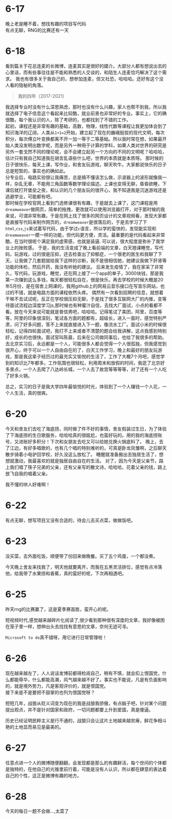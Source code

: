 # 6-17
晚上老是睡不着，想找有趣的项目写代码  
有点无聊，RNG的比赛还有一天


# 6-18   
看到篇关于花总连麦的长微博，连麦其实是很好的媒介。大部分人都有想说出去的心里话，而有些事往往是不能和熟悉的人交谈的，和陌生人连麦恰巧解决了这个需求。
我也有很多关于我自己的，想参加连麦，但又社恐，哈哈哈。还好有这个没人看的隐秘的角落。   

> 我的四年（2017-2021）

我选择专业时没有什么深思熟虑，那时也没有什么兴趣，家人也帮不到我，所以我就选择了电子信息这个看起来比较酷，就业前景也非常好的专业。事实上，它的确很酷，每个我认识的人，除了考研的，也都找到了不错的工作。   
起初，课程还是非常有趣的基础，高数，物理，线性代数等课程让我更加体会到了知识海洋的辽阔，人类从`1+1=2`开始，建立起了现在的巍峨挺拔的现代文明，每次积分，每次傅立叶变换都离不开一加一等于二等基础。所以我时常在想，如果最开始人类没发明出数字呢，而是另外一种用于计算的学科，如果人类对世界的研究是另外一套戈然不同的理论呢，会不会建立起另一个方向的不同的文明呢？哈哈哈，估计只有我自己知道我在胡言乱语些什么吧，世界的本质就是本质呀。
那时候的日子很快乐，每天上课，写作业，和舍友玩游戏，聊天吹牛。大家都说快乐的日子总是短暂的，事实也的确如此。  
分专业后，电路实验很让我痛苦，总是搞不懂该怎么做，示波器上的波形就像我一样，杂乱无章，不能用三角函数等数学理论描述。上课也变得无聊，昏昏欲睡，下课后就打开堡垒之夜，和认识的几个朋友玩的很开心，我不知道我是沉迷游戏还是逃避学业，可能都有吧。   
那时候在学校官网上看到门选修课很有有趣，于是就去上课了，这门课程是用`dreamweaver`做网页，简单的拖拽，更改就可以使用浏览器打开，对于那时候的我来说，可谓非常有趣，于是在网上找了很多的网页设计的文章视频看，发现大家都是直接写代码来制作网页的，`dreamweaver`是很落后的，于是去学习了下`html`,`css`,`js`来试着写代码，由于学过`c`语言，所以学的蛮快的，发现能实现和`dreamweaver`一模一样的功能，但代码更方便，灵活。最重要的是代码看起来非常酷，在当时很呢个满足我的虚荣感，也就是装逼. 可以说，很大程度是弥补了我学业上的挫败感。
于是，我的生活变成了晚上看前端的文章，白天翘课睡觉，写代码，玩游戏，过的很是压抑，还去检查出了抑郁症，一个很老的医生和我聊了下天，让我做了几套题就给我下这样的诊断，我不是很相信她，她建议我做下肝肾等功能的体检，然后开药，我没有听她的建议。
后来发生疫情了，我在家呆了非常久，写代码，玩游戏，睡觉，还在网上接了一个app的单子，3000块钱，那是我第一次赚到这么多钱，每天都很轻松自在，很是快乐。再去学校的时候大概是20年5月份，是在宿舍上网课的，我用github上的网易云音乐接口在写音乐网站，也过的不错，就是电路方面的课程依然头疼。
偶然有一次看到招聘的信息，就想着干嘛不去试试呢，反正在学校很压抑无聊，于是找了很多互联网大厂的内推，变等待面试流程边深度学习js,那时候也有种蜜汁自信，去找大厂面试，小点的看都不看。放在今天来说可能就是普信男吧，哈哈哈。记得笔试了美团，阿里，百度等等，阿里的印象很深刻，笔试各方面的题都有，超级长，进入一面时，感觉特别严肃，问了好多问题，答不上来就直接进入下一题，像流水工厂。面试小米的时候很轻松，记得四轮面试吧，我打不上来或者不清楚的题会给我讲解，这点我感到特别好，成长的也很快。面试官叫陈晨，后来在公司做同事后，也给了我很多的帮助。  
去北京实习后，永远都是一个人，可能很多人都会觉得一个人很孤独，但我感觉到很开心，终于可以一个人自由自在的了，白天工作学习，晚上和最好的朋友玩游戏，那是我这辈子经历过的最充实又愉悦的生活了，工作了大概7个月吧，感觉学到的知识比7年都多。工作氛围也很轻松，利用周末和放假的时间，我逛了北京好多景点，一个人去爬了八达岭长城，一个人去了故宫等等等等，对了还有一个人吃了好多火锅。

总之，实习的日子是我大学四年最愉悦的时光，体验到了一个人赚钱一个人花，一个人生活，真的很爽。



# 6-20  
今天和舍友们去吃了海底捞，同时做了件不好的事情，舍友假装过生日，为了体验了下海底捞的生日歌服务，哈哈哈真的很尴尬，也蛮好玩的。用的我的海底捞账号，又进账好多积分！下次和女朋友去吃又可以给她兑换火锅底料了。
晚上，去了江边，有好多唱歌的，也有几个唱的特别难听的，可真是卧龙凤雏啊，之后聊天散步骑着小电驴回学校，好久没这么放松了。
睡醒就准备搬出去独居生活了，想想就激动，我最喜欢的就是独居自由自在的生活。
对了，因为今天是父亲节，路上我们唱了筷子兄弟的父亲，还有父亲写的散文诗，哈哈哈，花着父亲的钱，路上放飞自我的唱着父亲。

我不懂的哄人好难啊！


# 6-22 

有点无聊，想写项目又没有合适的，待会儿去买点菜，做做饭吧。

# 6-23 

没买菜，去外面吃饭，顺便带了份回来做晚餐。买了五个鸡蛋，一个都没煮。     

今天晚上舍友来找我了，明天他就要离开，而我在五黑灵活排位，感觉有点冷落他，给我带了水果捞和香蕉，真的蛮好的呢，下次再相遇吧。


# 6-25  

昨天rng的比赛赢了，这是夏季赛首胜，蛮开心的呢。   

短视频时代,感觉越来越碎片化阅读了,很少看到那种很有深度的文章，我好像被困在笼子里一样，想伸出头去找找有意思的文章，奈何无迹可寻。  

`Microsoft to do`真不错呀，用它进行日常管理啦！

# 6-26

现在越来越左了，人人说话发博前都得检阅自己，稍有不慎，就会扣上恨国党，什么都能辱华，什么都能高潮，风气越来越不好了。事实也不能说，凡是有负面影响的，就是境外势力，凡是客观评价的，就是恨国党。   
接下来是不是要把不鼓掌的也列为恨国党呀？

短短几年，战狼从贬义词变为现在的我是战狼我骄傲，有点脑子吧，针对某个问题提出观点，并不是针对国家和政府，一切问题都要上升到爱国，真是傻逼。  

历史已经证明民粹主义是行不通的，战狼只会让这片土地越来越贫瘠，鲜花争相斗艳的土地显而易见是最美的。

# 6-27   

任意点进一个人的微博随便翻翻，会发现都是那么的有趣鲜活，每个世间的个体都是独特的，在他自己的光锥里前行着，可能是没有人认识，所以都在肆意的表达着自己的个性，这正是微博有趣的地方。


# 6-28  

今天的每日一题不会做...,太菜了

